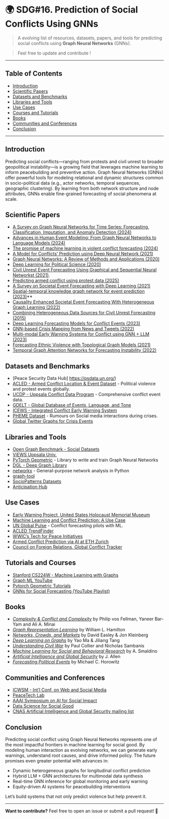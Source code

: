 # 🌍 SDG#16. Prediction of Social Conflicts Using GNNs

> A evolving list of resources, datasets, papers, and tools for predicting social conflicts using **Graph Neural Networks** (GNNs).

> Feel free to update and contribute !

---

## Table of Contents

- [Introduction](#introduction)
- [Scientific Papers](#scientific-papers)
- [Datasets and Benchmarks](#datasets-and-benchmarks)
- [Libraries and Tools](#libraries-and-tools)
- [Use Cases](#use-cases)
- [Courses and Tutorials](#courses-and-tutorials)
- [Books](#books)
- [Communities and Conferences](#communities-and-conferences)
- [Conclusion](#conclusion)

---

## Introduction

Predicting social conflicts—ranging from protests and civil unrest to broader geopolitical instability—is a growing field that leverages machine learning to inform peacebuilding and preventive action. Graph Neural Networks (GNNs) offer powerful tools for modeling relational and dynamic structures common in socio-political data (e.g., actor networks, temporal sequences, geographic clustering). By learning from both network structure and node attributes, GNNs enable fine-grained forecasting of social phenomena at scale.

## Scientific Papers

- [A Survey on Graph Neural Networks for Time Series: Forecasting, Classification, Imputation, and Anomaly Detection (2024)](https://www.computer.org/csdl/journal/tp/2024/12/10636792/1ZqVmrBY0Vy)
- [Advances in Human Event Modeling: From Graph Neural Networks to Language Models (2024)](https://dl.acm.org/doi/pdf/10.1145/3637528.3671466)
- [The promise of machine learning in violent conflict forecasting (2024)](https://www.cambridge.org/core/journals/data-and-policy/article/promise-of-machine-learning-in-violent-conflict-forecasting/40D559ADA18FF7308915B08956B4E8F3)
- [A Model for Conflicts’ Prediction using Deep Neural Network (2021)](https://www.ijcaonline.org/archives/volume183/number29/olaide-2021-ijca-921667.pdf)
- [Graph Neural Networks: A Review of Methods and Applications (2020)](https://www.sciencedirect.com/science/article/pii/S2666651021000012)
- [Deep Learning for Political Science (2020)](https://arxiv.org/abs/2005.06540)
- [Civil Unrest Event Forecasting Using Graphical and Sequential Neural Networkst (2021)](https://link.springer.com/chapter/10.1007/978-3-030-86365-4_16).  
- [Predicting armed conflict using protest data (2025)](https://uu.diva-portal.org/smash/get/diva2:1818026/FULLTEXT01.pdf) 
- [A Survey on Societal Event Forecasting with Deep Learning (2021)](https://arxiv.org/pdf/2112.06345)
- [Spatial-temporal knowledge graph network for event prediction (2023)](https://arxiv.org/abs/2001.03055)**  
- [Causality Enhanced Societal Event Forecasting With Heterogeneous Graph Learning (2022)](https://yue-ning.github.io/docs/ICDM22-HGC.pdf)
- [Combining Heterogeneous Data Sources for Civil Unrest Forecasting (2015)](https://dl.acm.org/doi/10.1145/2808797.2808847)
- [Deep Learning Forecasting Models for Conflict Events (2023)](https://arxiv.org/abs/2305.01234)  
- [GNN-based Crisis Mapping from News and Tweets (2022)](https://arxiv.org/abs/2211.03672)  
- [Multi-modal Early Warning Systems for Conflict using GNN + LLM (2023)](https://arxiv.org/abs/2307.12918)  
- [Forecasting Ethnic Violence with Topological Graph Models (2021)](https://www.sciencedirect.com/science/article/pii/S0261379421001576)  
- [Temporal Graph Attention Networks for Forecasting Instability (2022)](https://arxiv.org/abs/2212.01475)

## Datasets and Benchmarks

- [Peace Security Data Hub] https://psdata.un.org/)
- [ACLED - Armed Conflict Location & Event Dataset](https://acleddata.com/) - Political violence and protest events globally.  
- [UCDP - Uppsala Conflict Data Program](https://ucdp.uu.se/) - Comprehensive conflict event data.  
- [GDELT - Global Database of Events, Language, and Tone](https://www.gdeltproject.org/)  
- [ICEWS - Integrated Conflict Early Warning System](https://dataverse.harvard.edu/dataverse/icews)  
- [PHEME Dataset](https://figshare.com/articles/dataset/PHEME_dataset_for_rumour_detection_and_veracity_classification/6392078) - Rumours on Social media interactions during crises.  
- [Global Twitter Graphs for Crisis Events](https://crisisnlp.qcri.org/)  


## Libraries and Tools

- [Open Graph Benchmark - Social Datasets](https://ogb.stanford.edu/)
- [ViEWS Uppsala Univ.](https://viewsforecasting.org/)
- [PyTorch Geometric](https://pytorch-geometric.readthedocs.io/) - Library to write and train Graph Neural Networks
- [DGL - Deep Graph Library](https://www.dgl.ai/)  
- [networkx](https://networkx.org/) - General-purpose network analysis in Python  
- [graph-tool](https://graph-tool.skewed.de/)   
- [SocioPatterns Datasets](http://www.sociopatterns.org/)  
- [Anticipation Hub](https://www.anticipation-hub.org/learn/emerging-topics/conflict/catalogue-of-early-warning-tools-for-anticipating-the-impact-of-conflict)

## Use Cases

- [Early Warning Project, United States Holocaust Memorial Museum](https://earlywarningproject.ushmm.org/)
- [Machine Learning and Conflict Prediction: A Use Case](https://stabilityjournal.org/articles/10.5334/sta.cr)
- [UN Global Pulse](https://www.unglobalpulse.org/) - Conflict forecasting pilots with ML.  
- [ACLED TrendFinder](https://acleddata.com/early-warning-research-hub/)  
- [WWIC’s Tech for Peace Initiatives](https://www.wilsoncenter.org/)  
- [Armed Conflict Prediction via AI at ETH Zurich](https://css.ethz.ch/)
- [Council on Foreign Relations, Global Conflict Tracker](https://www.cfr.org/global-conflict-tracker)


## Tutorials and Courses

- [Stanford CS224W - Machine Learning with Graphs](https://web.stanford.edu/class/cs224w/)  
- [Graph ML YouTube](https://www.youtube.com/results?search_query=Graph+ML)  
- [Pytorch Geometric Tutorials](https://pytorch-geometric.readthedocs.io/en/latest/notes/colabs.html)  
- [GNNs for Social Forecasting (YouTube Playlist)](https://www.youtube.com/results?search_query=gnn+conflict+prediction)

## Books

- [*Complexity & Conflict and Complexity*](https://necsi.edu/conflict-and-complexity) by Philip vos Fellman, Yaneer Bar-Yam and Ali A. Minai
- [*Graph Representation Learning*](https://www.cs.mcgill.ca/~wlh/grl_book/files/GRL_Book.pdf) by William L. Hamilton  
- [*Networks, Crowds, and Markets*](https://www.cs.cornell.edu/home/kleinber/networks-book/) by David Easley & Jon Kleinberg  
- [*Deep Learning on Graphs*](https://yaoma24.github.io/dlg_book/dlg_book.pdf) by Yao Ma & Jiliang Tang  
- [*Understanding Civil War*](https://openknowledge.worldbank.org/entities/publication/2ac8efb6-c938-515b-884e-4010ee255f8a) by Paul Collier and Nicholas Sambanis  
- [*Machine Learning for Social and Behavioral Research*](https://sampling.vitalsource.com/referral?term=9781462552948) by A. Smaldino  
-  [*Artificial Intelligence and Global Security*](https://www.google.fr/books/edition/Artificial_Intelligence_and_Global_Secur/T4fvDwAAQBAJ?hl=en&gbpv=0) by J. Allen  
- [*Forecasting Political Events*](https://doi.org/10.1093/oxfordhb/9780190634131.013.16) by Michael C. Horowitz

## Communities and Conferences

- [ICWSM - Int’l Conf. on Web and Social Media](https://www.icwsm.org/)  
- [PeaceTech Lab](https://www.usip.org/inside-the-peacetech-lab)  
- [AAAI Symposium on AI for Social Impact](https://aaai.org/conference/aaai/aaai-26/aisi-call/)  
- [Data Science for Social Good](https://www.dssgfellowship.org/)  
- [CNAS Artificial Intelligence and Global Security mailing list](https://www.cnas.org/artificial-intelligence-and-global-security)

## Conclusion

Predicting social conflict using Graph Neural Networks represents one of the most impactful frontiers in machine learning for social good. By modeling human interaction as evolving networks, we can generate early warnings, understand root causes, and drive informed policy. The future promises even greater potential with advances in:

- Dynamic heterogeneous graphs for longitudinal conflict prediction  
- Hybrid LLM + GNN architectures for multimodal data synthesis  
- Real-time GNN inference for global monitoring and early warning  
- Equity-driven AI systems for peacebuilding interventions

Let’s build systems that not only predict violence but help prevent it.

---

**Want to contribute?** Feel free to open an issue or submit a pull request! 🎯
